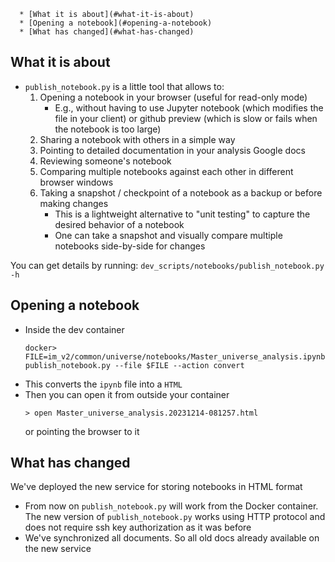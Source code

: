 <!--ts-->
      * [What it is about](#what-it-is-about)
      * [Opening a notebook](#opening-a-notebook)
      * [What has changed](#what-has-changed)



<!--te-->
## What it is about

- `publish_notebook.py` is a little tool that allows to:
  1. Opening a notebook in your browser (useful for read-only mode)
     - E.g., without having to use Jupyter notebook (which modifies the file in
       your client) or github preview (which is slow or fails when the notebook
       is too large)
  2. Sharing a notebook with others in a simple way
  3. Pointing to detailed documentation in your analysis Google docs
  4. Reviewing someone's notebook
  5. Comparing multiple notebooks against each other in different browser
     windows
  6. Taking a snapshot / checkpoint of a notebook as a backup or before making
     changes
     - This is a lightweight alternative to "unit testing" to capture the
       desired behavior of a notebook
     - One can take a snapshot and visually compare multiple notebooks
       side-by-side for changes

You can get details by running: `dev_scripts/notebooks/publish_notebook.py -h`

## Opening a notebook

- Inside the dev container
  ```
  docker> FILE=im_v2/common/universe/notebooks/Master_universe_analysis.ipynb; publish_notebook.py --file $FILE --action convert
  ```
- This converts the `ipynb` file into a `HTML`
- Then you can open it from outside your container
  ```
  > open Master_universe_analysis.20231214-081257.html
  ```
  or pointing the browser to it

## What has changed

We've deployed the new service for storing notebooks in HTML format

- From now on `publish_notebook.py` will work from the Docker container. The new
  version of `publish_notebook.py` works using HTTP protocol and does not
  require ssh key authorization as it was before
- We've synchronized all documents. So all old docs already available on the new
  service

